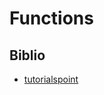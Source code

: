 # Functions

## Biblio

- [tutorialspoint](https://www.tutorialspoint.com/Why-are-parenthesis-used-to-wrap-a-JavaScript-function-call)

